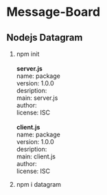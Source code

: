 # Message-Board

## Nodejs Datagram
1. npm init\
\
  **server.js**\
  name: package\
  version: 1.0.0\
  desription:\
  main: server.js\
  author:\
  license: ISC\
\
  **client.js**\
  name: package\
  version: 1.0.0\
  desription:\
  main: client.js\
  author:\
  license: ISC
  
2. npm i datagram